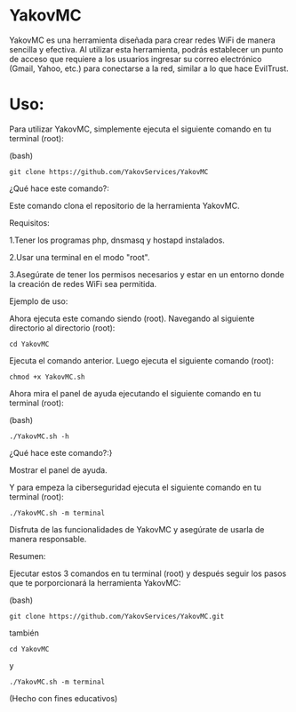 # YakovMC

YakovMC es una herramienta diseñada para crear redes WiFi de manera sencilla y efectiva. Al utilizar esta herramienta, podrás establecer un punto de acceso que requiere a los usuarios ingresar su correo electrónico (Gmail, Yahoo, etc.) para conectarse a la red, similar a lo que hace EvilTrust.

# Uso:

Para utilizar YakovMC, simplemente ejecuta el siguiente comando en tu terminal (root):

  (bash)

    git clone https://github.com/YakovServices/YakovMC

¿Qué hace este comando?:

Este comando clona el repositorio de la herramienta YakovMC.

Requisitos:

1.Tener los programas php, dnsmasq y hostapd instalados.

2.Usar una terminal en el modo "root".

3.Asegúrate de tener los permisos necesarios y estar en un entorno donde la creación de redes WiFi sea permitida.

Ejemplo de uso:

Ahora ejecuta este comando siendo (root).
Navegando al siguiente directorio al directorio (root):

    cd YakovMC

Ejecuta el comando anterior.
Luego ejecuta el siguiente comando (root):

    chmod +x YakovMC.sh

Ahora mira el panel de ayuda ejecutando el siguiente comando en tu terminal (root):

  (bash)

    ./YakovMC.sh -h

¿Qué hace este comando?:}

Mostrar el panel de ayuda.



Y para empeza la ciberseguridad ejecuta el siguiente comando en tu terminal (root):


    ./YakovMC.sh -m terminal


Disfruta de las funcionalidades de YakovMC y asegúrate de usarla de manera responsable.





Resumen:

Ejecutar estos 3 comandos en tu terminal (root) y después seguir los pasos que te porporcionará  la herramienta YakovMC:

(bash)


    git clone https://github.com/YakovServices/YakovMC.git
    
también

    cd YakovMC

y

    ./YakovMC.sh -m terminal


(Hecho con fines educativos)
